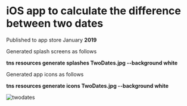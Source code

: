 # iOS app to calculate the difference between two dates

Published to app store January **2019**

Generated splash screens as follows 

**tns resources generate splashes TwoDates.jpg --background white**

Generated app icons  as follows 

**tns resources generate icons TwoDates.jpg --background white**

![twodates](https://user-images.githubusercontent.com/9623964/50729725-97b79900-10f3-11e9-95ce-472ae4c3c494.png)



